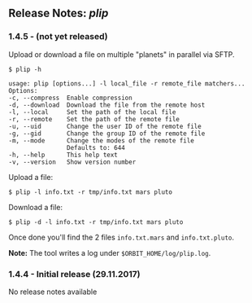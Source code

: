 ## Release Notes: _plip_

### 1.4.5 - (not yet released)

Upload or download a file on multiple "planets" in parallel via SFTP.

    $ plip -h

    usage: plip [options...] -l local_file -r remote_file matchers...
    Options:
    -c, --compress  Enable compression
    -d, --download  Download the file from the remote host
    -l, --local     Set the path of the local file
    -r, --remote    Set the path of the remote file
    -u, --uid       Change the user ID of the remote file
    -g, --gid       Change the group ID of the remote file
    -m, --mode      Change the modes of the remote file
                    Defaults to: 644
    -h, --help      This help text
    -v, --version   Show version number

Upload a file:

    $ plip -l info.txt -r tmp/info.txt mars pluto

Download a file:

    $ plip -d -l info.txt -r tmp/info.txt mars pluto

Once done you'll find the 2 files `info.txt.mars` and `info.txt.pluto`.

__Note:__ The tool writes a log under `$ORBIT_HOME/log/plip.log`.

### 1.4.4 - Initial release (29.11.2017)

No release notes available